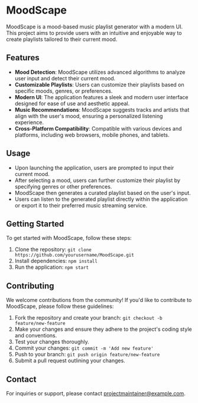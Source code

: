 # MoodScape

MoodScape is a mood-based music playlist generator with a modern UI. This project aims to provide users with an intuitive and enjoyable way to create playlists tailored to their current mood.

## Features

- **Mood Detection**: MoodScape utilizes advanced algorithms to analyze user input and detect their current mood.
- **Customizable Playlists**: Users can customize their playlists based on specific moods, genres, or preferences.
- **Modern UI**: The application features a sleek and modern user interface designed for ease of use and aesthetic appeal.
- **Music Recommendations**: MoodScape suggests tracks and artists that align with the user's mood, ensuring a personalized listening experience.
- **Cross-Platform Compatibility**: Compatible with various devices and platforms, including web browsers, mobile phones, and tablets.

## Usage

- Upon launching the application, users are prompted to input their current mood.
- After selecting a mood, users can further customize their playlist by specifying genres or other preferences.
- MoodScape then generates a curated playlist based on the user's input.
- Users can listen to the generated playlist directly within the application or export it to their preferred music streaming service.

## Getting Started

To get started with MoodScape, follow these steps:

1. Clone the repository: `git clone https://github.com/yourusername/MoodScape.git`
2. Install dependencies: `npm install`
3. Run the application: `npm start`

## Contributing

We welcome contributions from the community! If you'd like to contribute to MoodScape, please follow these guidelines:

1. Fork the repository and create your branch: `git checkout -b feature/new-feature`
2. Make your changes and ensure they adhere to the project's coding style and conventions.
3. Test your changes thoroughly.
4. Commit your changes: `git commit -m 'Add new feature'`
5. Push to your branch: `git push origin feature/new-feature`
6. Submit a pull request outlining your changes.

## Contact

For inquiries or support, please contact [projectmaintainer@example.com](mailto:nathawatr7@gmail.com).

